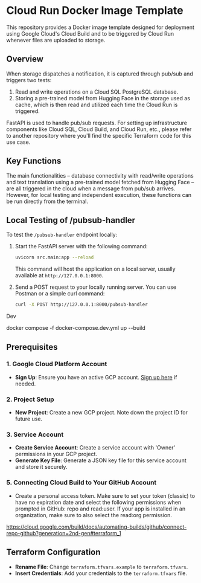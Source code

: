 # Cloud Run Docker Image Template

This repository provides a Docker image template designed for deployment using Google Cloud's Cloud Build and to be triggered by Cloud Run whenever files are uploaded to storage.

## Overview

When storage dispatches a notification, it is captured through pub/sub and triggers two tests:

1. Read and write operations on a Cloud SQL PostgreSQL database.
2. Storing a pre-trained model from Hugging Face in the storage used as cache, which is then read and utilized each time the Cloud Run is triggered.

FastAPI is used to handle pub/sub requests. For setting up infrastructure components like Cloud SQL, Cloud Build, and Cloud Run, etc., please refer to another repository where you'll find the specific Terraform code for this use case.

## Key Functions

The main functionalities – database connectivity with read/write operations and text translation using a pre-trained model fetched from Hugging Face – are all triggered in the cloud when a message from pub/sub arrives. However, for local testing and independent execution, these functions can be run directly from the terminal.

## Local Testing of /pubsub-handler

To test the `/pubsub-handler` endpoint locally:

1. Start the FastAPI server with the following command:

   ```bash
   uvicorn src.main:app --reload
   ```

   This command will host the application on a local server, usually available at `http://127.0.0.1:8000`.

2. Send a POST request to your locally running server. You can use Postman or a simple curl command:
   ```bash
   curl -X POST http://127.0.0.1:8000/pubsub-handler
   ```

Dev

docker compose -f docker-compose.dev.yml up --build

## Prerequisites

### 1. Google Cloud Platform Account

- **Sign Up**: Ensure you have an active GCP account. [Sign up here](https://cloud.google.com/) if needed.

### 2. Project Setup

- **New Project**: Create a new GCP project. Note down the project ID for future use.

### 3. Service Account

- **Create Service Account**: Create a service account with 'Owner' permissions in your GCP project.
- **Generate Key File**: Generate a JSON key file for this service account and store it securely.

### 5. Connecting Cloud Build to Your GitHub Account

- Create a personal access token. Make sure to set your token (classic) to have no expiration date and select the following permissions when prompted in GitHub: repo and read:user. If your app is installed in an organization, make sure to also select the read:org permission.

https://cloud.google.com/build/docs/automating-builds/github/connect-repo-github?generation=2nd-gen#terraform_1

## Terraform Configuration

- **Rename File**: Change `terraform.tfvars.example` to `terraform.tfvars`.
- **Insert Credentials**: Add your credentials to the `terraform.tfvars` file.
